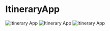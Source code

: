 # ItineraryApp

<img src="https://i.imgflip.com/3j8zsd.gif" title="Itinerary App"/>

<img src="https://i.imgur.com/HdTngqb.png" title="Itinerary App"/>

<img src="https://i.imgflip.com/3j90pb.gif" title="Itinerary App"/>
